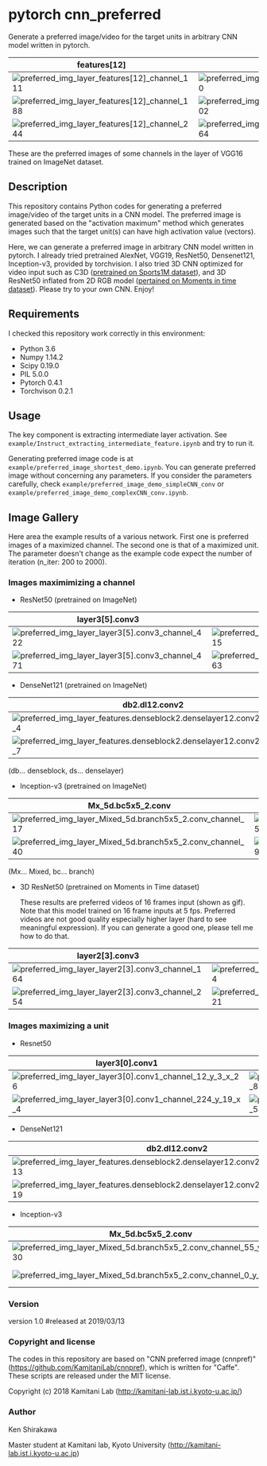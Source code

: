 # pytorch cnn_preferred

  Generate a preferred image/video for the target units in arbitrary CNN model written in pytorch.

| features[12]                                                 | features[14]                                                 | features[17]                                                 | features[21]                                                 |                         features[28]                         | classifier[6]                                                |
| ------------------------------------------------------------ | ------------------------------------------------------------ | ------------------------------------------------------------ | ------------------------------------------------------------ | :----------------------------------------------------------: | ------------------------------------------------------------ |
| ![preferred_img_layer_features[12]_channel_111](image_gallery/preferred_img_layer_features[12]_channel_111.jpg) | ![preferred_img_layer_features[14]_channel_10](image_gallery/preferred_img_layer_features[14]_channel_10.jpg) | ![preferred_img_layer_features[17]_channel_174](image_gallery/preferred_img_layer_features[17]_channel_174.jpg) | ![preferred_img_layer_features[21]_channel_95](image_gallery/preferred_img_layer_features[21]_channel_95.jpg) | ![preferred_img_layer_features[28]_channel_5](image_gallery/preferred_img_layer_features[28]_channel_5.jpg) | ![preferred_img_layer_classifier[6]_channel_168](image_gallery/preferred_img_layer_classifier[6]_channel_168.jpg) |
| ![preferred_img_layer_features[12]_channel_188](image_gallery/preferred_img_layer_features[12]_channel_188.jpg) | ![preferred_img_layer_features[14]_channel_102](image_gallery/preferred_img_layer_features[14]_channel_102.jpg) | ![preferred_img_layer_features[17]_channel_260](image_gallery/preferred_img_layer_features[17]_channel_260.jpg) | ![preferred_img_layer_features[21]_channel_183](image_gallery/preferred_img_layer_features[21]_channel_183.jpg) | ![preferred_img_layer_features[28]_channel_311](image_gallery/preferred_img_layer_features[28]_channel_311.jpg) | ![preferred_img_layer_classifier[6]_channel_410](image_gallery/preferred_img_layer_classifier[6]_channel_410.jpg) |
| ![preferred_img_layer_features[12]_channel_244](image_gallery/preferred_img_layer_features[12]_channel_244.jpg) | ![preferred_img_layer_features[14]_channel_164](image_gallery/preferred_img_layer_features[14]_channel_164.jpg) | ![preferred_img_layer_features[17]_channel_362](image_gallery/preferred_img_layer_features[17]_channel_362.jpg) | ![preferred_img_layer_features[21]_channel_406](image_gallery/preferred_img_layer_features[21]_channel_406.jpg) | ![preferred_img_layer_features[28]_channel_427](image_gallery/preferred_img_layer_features[28]_channel_427.jpg) | ![preferred_img_layer_classifier[6]_channel_601](image_gallery/preferred_img_layer_classifier[6]_channel_601.jpg) |

These are the preferred images of some channels in the layer of VGG16 trained on ImageNet dataset.

## Description

  This repository contains Python codes for generating a preferred image/video of the target units in a CNN model. The preferred image is generated based on the "activation maximum" method which generates images such that the target unit(s) can have high activation value (vectors).

  Here, we can generate a preferred image in arbitrary CNN model written in pytorch. I already tried pretrained AlexNet, VGG19, ResNet50, Densenet121, Inception-v3, provided by torchvision. I also tried 3D CNN optimized for video input such as C3D ([pretrained on Sports1M dataset](https://github.com/DavideA/c3d-pytorch)), and 3D ResNet50 inflated from 2D RGB model  ([pertained on Moments in time dataset](https://github.com/metalbubble/moments_models )). Please try to your own CNN. Enjoy!

## Requirements

I checked this repository work correctly in this environment:

- Python 3.6
- Numpy 1.14.2
- Scipy 0.19.0
- PIL 5.0.0
- Pytorch 0.4.1
- Torchvison 0.2.1

## Usage

The key component is extracting intermediate layer activation. See `example/Instruct_extracting_intermediate_feature.ipynb` and try to run it.

Generating preferred image code is at `example/preferred_image_shortest_demo.ipynb`. You can generate preferred image without concerning any parameters. If you consider the parameters carefully, check `example/preferred_image_demo_simpleCNN_conv` or `example/preferred_image_demo_complexCNN_conv.ipynb`.



## Image Gallery

Here area the example results of a various network. First one is preferred images of a maximized channel. The second one is that of a maximized unit. The parameter doesn't change as the example code expect the number of iteration (n_iter: 200 to 2000).

### Images maximimizing a channel

- ResNet50 (pretrained on ImageNet)

| layer3[5].conv3                                              | layer4[0].conv1                                              | layer4[2].conv3                                              | fc                                                           |
| ------------------------------------------------------------ | ------------------------------------------------------------ | ------------------------------------------------------------ | ------------------------------------------------------------ |
| ![preferred_img_layer_layer3[5].conv3_channel_422](image_gallery/preferred_img_layer_layer3[5].conv3_channel_422.jpg) | ![preferred_img_layer_layer4[0].conv1_channel_315](image_gallery/preferred_img_layer_layer4[0].conv1_channel_315.jpg) | ![preferred_img_layer_layer4[2].conv3_channel_1192](image_gallery/preferred_img_layer_layer4[2].conv3_channel_1192.jpg) | ![preferred_img_layer_fc_channel_244](image_gallery/preferred_img_layer_fc_channel_244.jpg) |
| ![preferred_img_layer_layer3[5].conv3_channel_471](image_gallery/preferred_img_layer_layer3[5].conv3_channel_471.jpg) | ![preferred_img_layer_layer4[0].conv1_channel_363](image_gallery/preferred_img_layer_layer4[0].conv1_channel_363.jpg) | ![preferred_img_layer_layer4[2].conv3_channel_1305](image_gallery/preferred_img_layer_layer4[2].conv3_channel_1305.jpg) | ![preferred_img_layer_fc_channel_931](image_gallery/preferred_img_layer_fc_channel_931.jpg) |



- DenseNet121 (pretrained on ImageNet)

| db2.dl12.conv2                                               | db3.dl16.conv2                                               | db4.dl16.conv2                                               | classifier                                                   |
| ------------------------------------------------------------ | ------------------------------------------------------------ | ------------------------------------------------------------ | ------------------------------------------------------------ |
| ![preferred_img_layer_features.denseblock2.denselayer12.conv2_channel_4](image_gallery/preferred_img_layer_features.denseblock2.denselayer12.conv2_channel_4.jpg) | ![preferred_img_layer_features.denseblock3.denselayer16.conv2_channel_6](image_gallery/preferred_img_layer_features.denseblock3.denselayer16.conv2_channel_6.jpg) | ![preferred_img_layer_features.denseblock4.denselayer16.conv2_channel_24](image_gallery/preferred_img_layer_features.denseblock4.denselayer16.conv2_channel_24.jpg) | ![preferred_img_layer_classifier_channel_637](image_gallery/preferred_img_layer_classifier_channel_637.jpg) |
| ![preferred_img_layer_features.denseblock2.denselayer12.conv2_channel_7](image_gallery/preferred_img_layer_features.denseblock2.denselayer12.conv2_channel_7.jpg) | ![preferred_img_layer_features.denseblock3.denselayer16.conv2_channel_25](image_gallery/preferred_img_layer_features.denseblock3.denselayer16.conv2_channel_25.jpg) | ![preferred_img_layer_features.denseblock4.denselayer16.conv2_channel_26](image_gallery/preferred_img_layer_features.denseblock4.denselayer16.conv2_channel_26.jpg) | ![preferred_img_layer_classifier_channel_225](image_gallery/preferred_img_layer_classifier_channel_225.jpg) |

(db… denseblock, ds… denselayer)

- Inception-v3 (pretrained on ImageNet)

| Mx_5d.bc5x5_2.conv                                           | Mx_6a_bc3x3dbl_3.conv                                        | Mx_7b_bc_pool                                                | fc                                                           |
| ------------------------------------------------------------ | ------------------------------------------------------------ | ------------------------------------------------------------ | ------------------------------------------------------------ |
| ![preferred_img_layer_Mixed_5d.branch5x5_2.conv_channel_17](image_gallery/preferred_img_layer_Mixed_5d.branch5x5_2.conv_channel_17.jpg) | ![preferred_img_layer_Mixed_6a.branch3x3dbl_3.conv_channel_59](image_gallery/preferred_img_layer_Mixed_6a.branch3x3dbl_3.conv_channel_59.jpg) | ![preferred_img_layer_Mixed_7b.branch_pool.conv_channel_127](image_gallery/preferred_img_layer_Mixed_7b.branch_pool.conv_channel_127.jpg) | ![preferred_img_layer_fc_channel_179](image_gallery/preferred_img_layer_fc_channel_179.jpg) |
| ![preferred_img_layer_Mixed_5d.branch5x5_2.conv_channel_40](image_gallery/preferred_img_layer_Mixed_5d.branch5x5_2.conv_channel_40.jpg) | ![preferred_img_layer_Mixed_6a.branch3x3dbl_3.conv_channel_92](image_gallery/preferred_img_layer_Mixed_6a.branch3x3dbl_3.conv_channel_92.jpg) | ![preferred_img_layer_Mixed_7b.branch_pool.conv_channel_74](image_gallery/preferred_img_layer_Mixed_7b.branch_pool.conv_channel_74.jpg) | ![preferred_img_layer_fc_channel_448](image_gallery/preferred_img_layer_fc_channel_448.jpg) |

(Mx… Mixed, bc… branch)

- 3D ResNet50 (pretrained on Moments in Time dataset)

  These results are preferred videos of 16 frames input (shown as gif). Note that this model trained on 16 frame inputs at 5 fps. Preferred videos are not good quality especially higher layer (hard to see meaningful expression). If you can generate a good one, please tell me how to do that.

| layer2[3].conv3                                              | layer3[5].conv3                                              | layer4[2].conv3                                              | fc (last_linear)                                             |
| ------------------------------------------------------------ | ------------------------------------------------------------ | ------------------------------------------------------------ | ------------------------------------------------------------ |
| ![preferred_img_layer_layer2[3].conv3_channel_164](image_gallery/preferred_img_layer_layer2[3].conv3_channel_164.gif) | ![preferred_img_layer_layer3[5].conv3_channel_354](image_gallery/preferred_img_layer_layer3[5].conv3_channel_354.gif) | ![preferred_img_layer_layer4[2].conv3_channel_1037](image_gallery/preferred_img_layer_layer4[2].conv3_channel_1037.gif) | ![preferred_img_layer_last_linear_channel_66](image_gallery/preferred_img_layer_last_linear_channel_66.gif) |
| ![preferred_img_layer_layer2[3].conv3_channel_254](image_gallery/preferred_img_layer_layer2[3].conv3_channel_254.gif) | ![preferred_img_layer_layer3[5].conv3_channel_1021](image_gallery/preferred_img_layer_layer3[5].conv3_channel_1021.gif) | ![preferred_img_layer_layer4[2].conv3_channel_1562](image_gallery/preferred_img_layer_layer4[2].conv3_channel_1562.gif) | ![preferred_img_layer_last_linear_channel_206](image_gallery/preferred_img_layer_last_linear_channel_206.gif) |



### Images maximizing a unit

- Resnet50

| layer3[0].conv1                                              | layer3[5].conv3                                              | layer4[2].conv3                                              |
| ------------------------------------------------------------ | ------------------------------------------------------------ | ------------------------------------------------------------ |
| ![preferred_img_layer_layer3[0].conv1_channel_12_y_3_x_26](image_gallery/preferred_img_layer_layer3[0].conv1_channel_12_y_3_x_26.jpg) | ![preferred_img_layer_layer3[5].conv3_channel_956_y_5_x_8](image_gallery/preferred_img_layer_layer3[5].conv3_channel_956_y_5_x_8.jpg) | ![preferred_img_layer_layer4[2].conv3_channel_1151_y_6_x_3](image_gallery/preferred_img_layer_layer4[2].conv3_channel_1151_y_6_x_3.jpg) |
| ![preferred_img_layer_layer3[0].conv1_channel_224_y_19_x_4](image_gallery/preferred_img_layer_layer3[0].conv1_channel_224_y_19_x_4.jpg) | ![preferred_img_layer_layer3[5].conv3_channel_543_y_9_x_5](image_gallery/preferred_img_layer_layer3[5].conv3_channel_543_y_9_x_5.jpg) | ![preferred_img_layer_layer4[2].conv3_channel_234_y_2_x_1](image_gallery/preferred_img_layer_layer4[2].conv3_channel_234_y_2_x_1.jpg) |



- DenseNet121

| db2.dl12.conv2                                               | db3.dl16.conv2                                               | db4.dl16.conv2                                               |
| ------------------------------------------------------------ | ------------------------------------------------------------ | ------------------------------------------------------------ |
| ![preferred_img_layer_features.denseblock2.denselayer12.conv2_channel_10_y_23_x_13](image_gallery/preferred_img_layer_features.denseblock2.denselayer12.conv2_channel_10_y_23_x_13.jpg) | ![preferred_img_layer_features.denseblock3.denselayer16.conv2_channel_21_y_9_x_6](image_gallery/preferred_img_layer_features.denseblock3.denselayer16.conv2_channel_21_y_9_x_6.jpg) | ![preferred_img_layer_features.denseblock4.denselayer16.conv2_channel_11_y_2_x_2](image_gallery/preferred_img_layer_features.denseblock4.denselayer16.conv2_channel_11_y_2_x_2.jpg) |
| ![preferred_img_layer_features.denseblock2.denselayer12.conv2_channel_18_y_21_x_19](image_gallery/preferred_img_layer_features.denseblock2.denselayer12.conv2_channel_18_y_21_x_19.jpg) | ![preferred_img_layer_features.denseblock3.denselayer16.conv2_channel_9_y_5_x_10](image_gallery/preferred_img_layer_features.denseblock3.denselayer16.conv2_channel_9_y_5_x_10.jpg) | ![preferred_img_layer_features.denseblock4.denselayer16.conv2_channel_14_y_1_x_3](image_gallery/preferred_img_layer_features.denseblock4.denselayer16.conv2_channel_14_y_1_x_3.jpg) |



- Inception-v3

| Mx_5d.bc5x5_2.conv                                           | Mx_6a_bc3x3dbl_3.conv                                        | Mx_7b_bc_pool                                                |
| ------------------------------------------------------------ | ------------------------------------------------------------ | ------------------------------------------------------------ |
| ![preferred_img_layer_Mixed_5d.branch5x5_2.conv_channel_55_y_19_x_30](image_gallery/preferred_img_layer_Mixed_5d.branch5x5_2.conv_channel_55_y_19_x_30.jpg) | ![preferred_img_layer_Mixed_6a.branch3x3dbl_3.conv_channel_14_y_9_x_6](image_gallery/preferred_img_layer_Mixed_6a.branch3x3dbl_3.conv_channel_14_y_9_x_6.jpg) | ![preferred_img_layer_Mixed_7b.branch_pool.conv_channel_26_y_5_x_4](image_gallery/preferred_img_layer_Mixed_7b.branch_pool.conv_channel_26_y_5_x_4.jpg) |
| ![preferred_img_layer_Mixed_5d.branch5x5_2.conv_channel_0_y_21_x_4](image_gallery/preferred_img_layer_Mixed_5d.branch5x5_2.conv_channel_0_y_21_x_4.jpg) | ![preferred_img_layer_Mixed_6a.branch3x3dbl_3.conv_channel_25_y_10_x_13](image_gallery/preferred_img_layer_Mixed_6a.branch3x3dbl_3.conv_channel_25_y_10_x_13.jpg) | ![preferred_img_layer_Mixed_7b.branch_pool.conv_channel_149_y_5_x_3](image_gallery/preferred_img_layer_Mixed_7b.branch_pool.conv_channel_149_y_5_x_3.jpg) |

### Version

version 1.0 #released at 2019/03/13

### Copyright and license

The codes in this repository are based on "CNN preferred image (cnnpref)" (https://github.com/KamitaniLab/cnnpref), which is written for "Caffe". These scripts are released under the MIT license.

Copyright (c) 2018 Kamitani Lab (<http://kamitani-lab.ist.i.kyoto-u.ac.jp/>)

### Author

Ken Shirakawa

Master student at Kamitani lab, Kyoto University (http://kamitani-lab.ist.i.kyoto-u.ac.jp)







